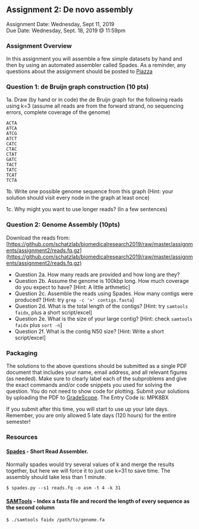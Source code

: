 ## Assignment 2: De novo assembly
Assignment Date: Wednesday, Sept 11, 2019 <br>
Due Date: Wednesday, Sept. 18, 2019 @ 11:59pm <br>

### Assignment Overview

In this assignment you will assemble a few simple datasets by hand and then by using an automated assembler called Spades.
As a reminder, any questions about the assignment should be posted to [Piazza](https://piazza.com/jhu/fall2019/en601452/resources)

### Question 1: de Bruijn graph construction (10 pts)

1a. Draw (by hand or in code) the de Bruijn graph for the following reads using k=3 (assume all reads are from the forward strand, no sequencing errors, complete coverage of the genome)

	ACTA
	ATCA
	ATCG
	ATCT
	CATC
	CTAC
	CTAT
	GATC
	TACT
	TATC
	TCAT
	TCTA

1b. Write one possible genome sequence from this graph
(Hint: your solution should visit every node in the graph at least once)

1c. Why might you want to use longer reads? (In a few sentences)


### Question 2: Genome Assembly (10pts)

Download the reads from: [https://github.com/schatzlab/biomedicalresearch2019/raw/master/assignments/assignment2/reads.fq.gz](https://github.com/schatzlab/biomedicalresearch2019/raw/master/assignments/assignment2/reads.fq.gz)

- Question 2a. How many reads are provided and how long are they? 
- Question 2b. Assume the genome is 100kbp long. How much coverage do you expect to have? [Hint: A little arthmetic]
- Question 2c. Assemble the reads using Spades.  How many contigs were produced? [Hint: try `grep -c '>' contigs.fasta`]
- Question 2d. What is the total length of the contigs? [Hint: try `samtools faidx`, plus a short script/excel]
- Question 2e. What is the size of your large contig? [Hint: check `samtools faidx` plus `sort -n`]
- Question 2f. What is the contig N50 size? [Hint: Write a short script/excel]


### Packaging

The solutions to the above questions should be submitted as a single PDF document that includes your name, email address, and 
all relevant figures (as needed). Make sure to clearly label each of the subproblems and give the exact commands and/or code snippets you used for 
solving the question. You do not need to show code for plotting. 
Submit your solutions by uploading the PDF to [GradeScope](https://www.gradescope.com/courses/60230). The Entry Code is: MPK8BX 

If you submit after this time, you will start to use up your late days. Remember, you are only allowed 5 late days (120 hours) for the entire semester!


### Resources

####  [Spades](http://cab.spbu.ru/software/spades/) - Short Read Assembler.

Normally spades would try several values of k and merge the results together, but here we will force it to just use k=31 to save time. The assembly should take less than 1 minute.

```
$ spades.py --s1 reads.fq -o asm -t 4 -k 31
```

#### [SAMTools](http://www.htslib.org/) - Index a fasta file and record the length of every sequence as the second column

```
$ ./samtools faidx /path/to/genome.fa 
```

